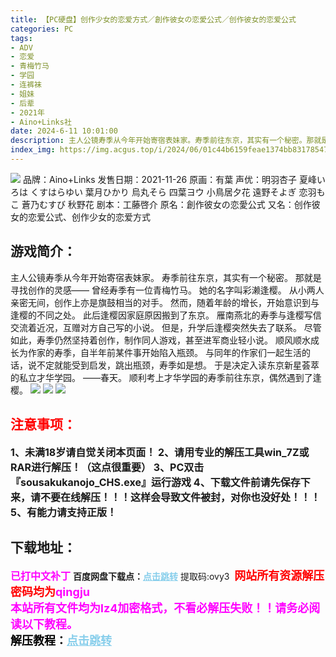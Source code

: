```yaml
---
title: 【PC硬盘】创作少女的恋爱方式／創作彼女の恋愛公式／创作彼女的恋爱公式
categories: PC
tags:
- ADV
- 恋爱
- 青梅竹马
- 学园
- 连裤袜
- 姐妹
- 后辈
- 2021年
- Aino+Links社
date: 2024-6-11 10:01:00
description: 主人公镜寿季从今年开始寄宿表妹家。寿季前往东京，其实有一个秘密。那就是寻找创作的灵感——曾经寿季有一位青梅竹马。她的名字叫彩濑逢樱。从小两人亲密无间，创作上亦是旗鼓相当的对手。然而，随着年龄的增长，开始意识到与逢樱的不同之处。此后逢樱因家庭原因搬到了东京。雁南燕北的寿季与逢樱写信交流着近况，互赠对方自己写的小说。但是，升学后逢樱突然失去了联系。
index_img: https://img.acgus.top/i/2024/06/01c44b6159feae1374bb83178547aab4.webp
---
```

![](https://img.acgus.top/i/2024/06/01c44b6159feae1374bb83178547aab4.webp)
品牌：Aino+Links
发售日期：2021-11-26
原画：有葉
声优：明羽杏子 夏峰いろは くすはらゆい 葉月ひかり 烏丸そら 四葉ヨウ 小鳥居夕花 遠野そよぎ 恋羽もこ 蒼乃むすび 秋野花
剧本：工藤啓介
原名：創作彼女の恋愛公式
又名：创作彼女的恋爱公式、创作少女的恋爱方式

## 游戏简介：
主人公镜寿季从今年开始寄宿表妹家。
寿季前往东京，其实有一个秘密。
那就是寻找创作的灵感——
曾经寿季有一位青梅竹马。
她的名字叫彩濑逢樱。
从小两人亲密无间，创作上亦是旗鼓相当的对手。
然而，随着年龄的增长，开始意识到与逢樱的不同之处。
此后逢樱因家庭原因搬到了东京。
雁南燕北的寿季与逢樱写信交流着近况，互赠对方自己写的小说。
但是，升学后逢樱突然失去了联系。
尽管如此，寿季仍然坚持着创作，制作同人游戏，甚至进军商业轻小说。
顺风顺水成长为作家的寿季，自半年前某件事开始陷入瓶颈。
与同年的作家们一起生活的话，说不定就能受到启发，跳出瓶颈，寿季如是想。
于是决定入读东京新星荟萃的私立才华学园。
——春天。
顺利考上才华学园的寿季前往东京，偶然遇到了逢樱。
![](https://img.acgus.top/i/2024/06/399d6d730b425b76409c7281ecae9808.webp)
![](https://img.acgus.top/i/2024/06/f31db06c48c2d9497749770a97aaa30a.webp)
![](https://img.acgus.top/i/2024/06/9f33c23609cc08b6f14425ade8f84c68.webp)






## <font color=#FF0000 >注意事项：</font>
<font size=3><b>1、未满18岁请自觉关闭本页面！
2、请用专业的解压工具win_7Z或RAR进行解压！（这点很重要）
3、PC双击『sousakukanojo_CHS.exe』运行游戏
4、下载文件前请先保存下来，请不要在线解压！！！这样会导致文件被封，对你也没好处！！！
5、有能力请支持正版！</b></font>

## 下载地址：
<font color=#FF00FF size=3><b>已打中文补丁</b></font>
<b>百度网盘下载点：</b><a href="https://pan.baidu.com/s/1M5LcELWwA5IZyg1lSDLT2Q?pwd=ovy3" style="color: #87CEEB;"><b>点击跳转</b></a> 提取码:ovy3
<a style="padding: 0" href="https://post.qingju.org/AD/"><img style="max-width:100%" src="https://img.acgus.top/i/2024/07/478f689b8021d8d499ab43d21acf137a.gif" alt=""></a>
<b><font color=#FF0000 size=4>网站所有资源解压密码均为</b></font><b><font color=#FF00FF size=4>qingju</font><font color=#FF0000 ></font></b><br><b><font color=#FF00FF size=4>本站所有文件均为lz4加密格式，不看必解压失败！！请务必阅读以下教程。</b></font><br><b><font color=#000 size=4>解压教程：</b><a href="https://post.qingju.org/tutorial/000/" style="color: #87CEEB;"><b>点击跳转</b></a>